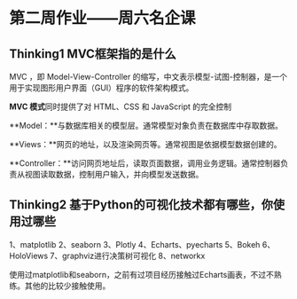 # 第二周作业——周六名企课



## Thinking1  MVC框架指的是什么

MVC ，即 Model-View-Controller 的缩写，中文表示模型-试图-控制器，是一个用于实现图形用户界面（GUI）程序的软件架构模式。

**MVC 模式**同时提供了对 HTML、CSS 和 JavaScript 的完全控制

**Model：**与数据库相关的模型层。通常模型对象负责在数据库中存取数据。

**Views：**网页的地址，以及渲染网页等。通常视图是依据模型数据创建的。

**Controller：**访问网页地址后，读取页面数据，调用业务逻辑。通常控制器负责从视图读取数据，控制用户输入，并向模型发送数据。





## Thinking2  基于Python的可视化技术都有哪些，你使用过哪些


1、matplotlib
2、seaborn
3、Plotly
4、Echarts、pyecharts
5、Bokeh
6、HoloViews
7、graphviz进行决策树可视化
8、networkx

使用过matplotlib和seaborn，之前有过项目经历接触过Echarts画表，不过不熟练。其他的比较少接触使用。